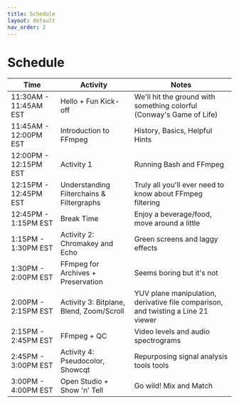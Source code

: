 ```yaml
---
title: Schedule
layout: default
nav_order: 2
---
```


# Schedule

| **Time** | **Activity** | **Notes** |
|   -----          |     -----      |     -----      |
|   11:30AM - 11:45AM EST      |  Hello + Fun Kick-off |      We'll hit the ground with something colorful (Conway's Game of Life)   |
|   11:45AM - 12:00PM EST      |  Introduction to FFmpeg |      History, Basics, Helpful Hints   |
|   12:00PM - 12:15PM EST      |  Activity 1 |      Running Bash and FFmpeg    |
|   12:15PM - 12:45PM EST      |  Understanding Filterchains & Filtergraphs |      Truly all you'll ever need to know about FFmpeg filtering |
|   12:45PM - 1:15PM EST      |  Break Time |      Enjoy a beverage/food, move around a little   |
|   1:15PM - 1:30PM EST      |  Activity 2: Chromakey and Echo |      Green screens and laggy effects   |
|   1:30PM - 2:00PM EST      |  FFmpeg for Archives + Preservation |      Seems boring but it's not     |
|   2:00PM - 2:15PM EST      |  Activity 3: Bitplane, Blend, Zoom/Scroll |      YUV plane manipulation, derivative file comparison, and twisting a Line 21 viewer     |
|   2:15PM - 2:45PM EST      |  FFmpeg + QC |      Video levels and audio spectrograms     |
|   2:45PM - 3:00PM EST      |  Activity 4: Pseudocolor, Showcqt |      Repurposing signal analysis tools tools     |
|   3:00PM - 4:00PM EST      |  Open Studio + Show 'n' Tell |    Go wild! Mix and Match       |
